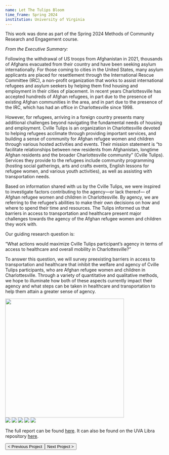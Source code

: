 ```yaml
---
name: Let The Tulips Bloom
time_frame: Spring 2024
institution: University of Virginia
---
```

This work was done as part of the Spring 2024 Methods of Community Research and Engagement course.

<i>From the Executive Summary:</i>

Following the withdrawal of US troops from Afghanistan in 2021, thousands of Afghans evacuated from their country and have been seeking asylum internationally. For those coming to cities in the United States, many asylum applicants are placed for resettlement through the International Rescue Committee (IRC), a non-profit organization that works to assist international refugees and asylum seekers by helping them find housing and employment in their cities of placement. In recent years Charlottesville has accepted hundreds of Afghan refugees, in part due to the presence of existing Afghan communities in the area, and in part due to the presence of the IRC, which has had an office in Charlottesville since 1998.

However, for refugees, arriving in a foreign country presents many additional challenges beyond navigating the fundamental needs of housing and employment. Cville Tulips is an organization in Charlottesville devoted to helping refugees acclimate through providing important services, and building a sense of community for Afghan refugee women and children through various hosted activities and events. Their mission statement is “to facilitate relationships between new residents from Afghanistan, longtime Afghan residents and the broader Charlottesville community” (Cville Tulips). Services they provide to the refugees include community programming (hosting social gatherings, arts and crafts events, English lessons for refugee women, and various youth activities), as well as assisting with transportation needs.

Based on information shared with us by the Cville Tulips, we were inspired to investigate factors contributing to the agency—or lack thereof— of Afghan refugee women and children in Charlottesville. By agency, we are referring to the refugee’s abilities to make their own decisions on how and where to spend their time and resources. The Tulips informed us that barriers in access to transportation and healthcare present major challenges towards the agency of the Afghan refugee women and children they work with.

Our guiding research question is:

<span class="normalfont">“What actions would maximize Cville Tulips participant’s agency in terms of access to healthcare and overall mobility in Charlottesville?”</span>

To answer this question, we will survey preexisting barriers in access to transportation and healthcare that inhibit the welfare and agency of Cville Tulips participants, who are Afghan refugee women and children in Charlottesville. Through a variety of quantitative and qualitative methods, we hope to illuminate how both of these aspects currently impact their agency and what steps can be taken in healthcare and transportation to help them attain a greater sense of agency.

<div class="oohbaby">
  <img class="myImages center" id="myImg" width="375px" src="/imgs/tulips_01.png">
  <br>
  <img class="quint_p myImages" id="myImg" src="/imgs/tulips_02.png">
  <img class="quint_p myImages" id="myImg" src="/imgs/tulips_03.png">
  <img class="quint_p myImages" id="myImg" src="/imgs/tulips_04.png">
  <img class="quint_p myImages" id="myImg" src="/imgs/tulips_05.png">
  <img class="quint_p myImages" id="myImg" src="/imgs/tulips_06.png">
</div>

The full report can be found <a class="normalfont" target="_blank" href="/imgs/CvilleTulips_PLAN6020_6040_FinalReport.pdf">here</a>. It can also be found on the UVA Libra repository <a class="normalfont" target="_blank" href="https://libraopen.lib.virginia.edu/public_view/4b29b617d">here</a>.

<button class="prev" onclick="window.location.href = '/projects/gy2s1_connectivity_wod_studio.html';"> < Previous Project
<button class="next" onclick="window.location.href = '/projects/ugy1s1_affordable_oae_screening.html';">Next Project > </button>
